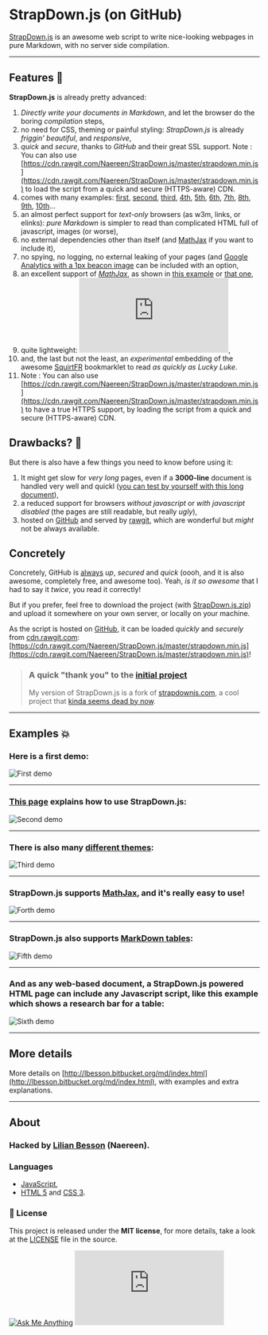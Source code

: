 # StrapDown.js (on GitHub)
[StrapDown.js](https://naereen.github.io/StrapDown.js/) is an awesome web script to write nice-looking webpages in pure Markdown, with no server side compilation.

----

## Features :dizzy:
**StrapDown.js** is already pretty advanced:

 1. *Directly write your documents in Markdown*, and let the browser do the boring *compilation* steps,
 2. no need for CSS, theming or painful styling: *StrapDown.js* is already *friggin' beautiful*, and *responsive*,
 3. *quick* and *secure*, thanks to *GitHub* and their great SSL support. Note : You can also use [https://cdn.rawgit.com/Naereen/StrapDown.js/master/strapdown.min.js](https://cdn.rawgit.com/Naereen/StrapDown.js/master/strapdown.min.js) to load the script from a quick and secure (HTTPS-aware) CDN.
 4. comes with many examples: [first](example1.html), [second](example2.html), [third](example3.html), [4th](example4.html), [5th](example5.html), [6th](example6.html), [7th](example7.html), [8th](example8.html), [9th](example9.html), [10th](example10.html)...
 5. an almost perfect support for *text-only* browsers (as w3m, links, or elinks): *pure Markdown* is simpler to read than complicated HTML full of javascript, images (or worse),
 6. no external dependencies other than itself (and [MathJax](http://www.mathjax.org/) if you want to include it),
 7. no spying, no logging, no external leaking of your pages (and [Google Analytics with a 1px beacon image](http://perso.crans.org/besson/beacon.html) can be included with an option,
 8. an excellent support of [*MathJax*](http://www.mathjax.org/), as shown in [this example](example3.html) or [that one](example5.html),
 9. quite lightweight: [![Only 32 Kb](https://badge-size.herokuapp.com/Naereen/StrapDown.js/master/strapdown.min.js)](https://github.com/Naereen/StrapDown.js/master/strapdown.min.js),
 10. and, the last but not the least, an *experimental* embedding of the awesome [SquirtFR](http://lbesson.bitbucket.org/squirt) bookmarklet to read *as quickly as Lucky Luke*.
 11. Note : You can also use [https://cdn.rawgit.com/Naereen/StrapDown.js/master/strapdown.min.js](https://cdn.rawgit.com/Naereen/StrapDown.js/master/strapdown.min.js) to have a true HTTPS support, by loading the script from a quick and secure (HTTPS-aware) CDN.


## Drawbacks? :bug:
But there is also have a few things you need to know before using it:

 1. It might get slow for *very long* pages, even if a **3000-line** document is handled very well and quickl ([you can test by yourself with this long document](3000.html)),
 2. a reduced support for browsers *without javascript* or *with javascript disabled* (the pages are still readable, but really *ugly*),
 3. hosted on [GitHub](https://github.com/) and served by [rawgit](https://rawgit.com), which are wonderful but *might* not be always available.

## Concretely
Concretely, GitHub is [always](http://status.github.com/) *up*, *secured* and *quick* (oooh, and it is also awesome, completely free, and awesome too). Yeah, *is it so awesome* that I had to say it *twice*, you read it correctly!

But if you prefer, feel free to download the project (with [StrapDown.js.zip](https://bitbucket.org/lbesson/lbesson.bitbucket.org/downloads/StrapDown.js.zip)) and upload it somewhere on your own server, or locally on your machine.

As the script is hosted on [GitHub](https://github.com/Naereen/StrapDown.js/), it can be loaded *quickly* and *securely* from [cdn.rawgit.com](https://cdn.rawgit.com/Naereen/StrapDown.js/master/strapdown.min.js): [https://cdn.rawgit.com/Naereen/StrapDown.js/master/strapdown.min.js](https://cdn.rawgit.com/Naereen/StrapDown.js/master/strapdown.min.js)!

> ### A quick "thank you" to the [initial project](https://github.com/arturadib/strapdown/)
> My version of StrapDown.js is a fork of [strapdownjs.com](http://strapdownjs.com), a cool project that [kinda seems dead by now](https://github.com/arturadib/strapdown/graphs/contributors).

----

## Examples :boom:
### Here is a first demo:
![First demo](demo1.png "First lines of the index.html page")

----

### [This page](http://lbesson.bitbucket.org/md/index.html) explains how to use StrapDown.js:
![Second demo](demo2.png "Demo of the demo!")

----

### There is also many [different themes](https://github.com/Naereen/StrapDown.js/tree/master/themes/):
![Third demo](demo3.png "Small example with the Cyborg theme")

----

### StrapDown.js supports [MathJax](https://www.mathjax.org/), and it's really easy to use!
![Forth demo](demo4.png "First lines of the index.html page")

----

### StrapDown.js also supports [MarkDown tables](https://help.github.com/articles/github-flavored-markdown/#tables):
![Fifth demo](demo5.png "First lines of the index.html page")

----

### And as any web-based document, a StrapDown.js powered HTML page can include any Javascript script, like this example which shows a research bar for a table:
![Sixth demo](demo6.png "First lines of the index.html page")

----

## More details
More details on [http://lbesson.bitbucket.org/md/index.html](http://lbesson.bitbucket.org/md/index.html), with examples and extra explanations.

----

## About
### Hacked by [Lilian Besson](https://github.com/Naereen) (Naereen).

### Languages
 - [JavaScript](https://en.wikipedia.org/wiki/Javascript),
 - [HTML 5](https://en.wikipedia.org/wiki/HTML) and [CSS 3](https://en.wikipedia.org/wiki/Cascading_Style_Sheets).

### :scroll: License
This project is released under the **MIT license**, for more details, take a look at the [LICENSE](http://lbesson.mit-license.org/) file in the source.

[![Ask Me Anything](https://img.shields.io/badge/ask%20me-anything-1abc9c.svg)](https://github.com/Naereen/ama)
[![Analytics](https://ga-beacon.appspot.com/UA-38514290-17/github.com/Naereen/StrapDown.js/README.md?pixel)](https://github.com/Naereen/StrapDown.js)

